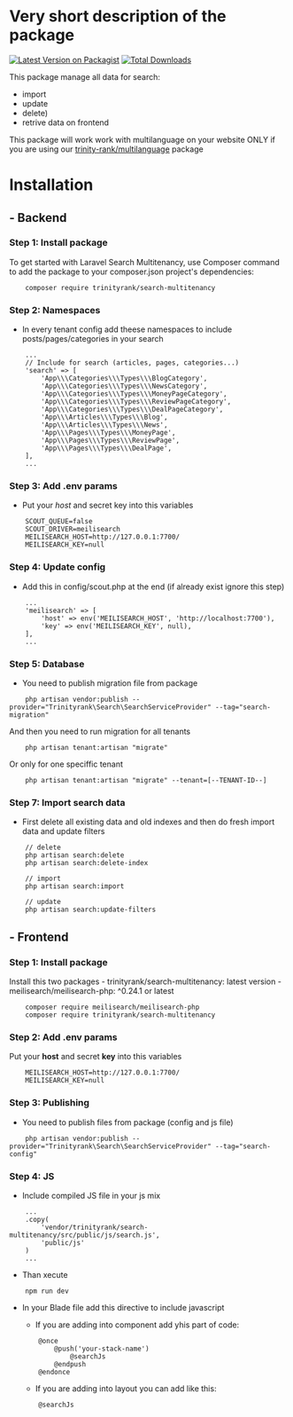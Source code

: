 # Very short description of the package

[![Latest Version on Packagist](https://img.shields.io/packagist/v/trinityrank/search-multitenancy.svg?style=flat-square)](https://packagist.org/packages/trinityrank/search-multitenancy)
[![Total Downloads](https://img.shields.io/packagist/dt/trinityrank/search-multitenancy.svg?style=flat-square)](https://packagist.org/packages/trinityrank/search-multitenancy)

This package manage all data for search:
- import
- update
- delete)
- retrive data on frontend

This package will work work with multilanguage on your website ONLY if you are using our [trinity-rank/multilanguage](https://github.com/trinity-rank/multilanguage) package 

# Installation

## - Backend

### Step 1: Install package

To get started with Laravel Search Multitenancy, use Composer command to add the package to your composer.json project's dependencies:

```shell
    composer require trinityrank/search-multitenancy
```


### Step 2: Namespaces

- In every tenant config add theese namespaces to include posts/pages/categories in your search

```shell
    ...
    // Include for search (articles, pages, categories...)
    'search' => [
        'App\\\Categories\\\Types\\\BlogCategory',
        'App\\\Categories\\\Types\\\NewsCategory',
        'App\\\Categories\\\Types\\\MoneyPageCategory',
        'App\\\Categories\\\Types\\\ReviewPageCategory',
        'App\\\Categories\\\Types\\\DealPageCategory',
        'App\\\Articles\\\Types\\\Blog',
        'App\\\Articles\\\Types\\\News',
        'App\\\Pages\\\Types\\\MoneyPage',
        'App\\\Pages\\\Types\\\ReviewPage',
        'App\\\Pages\\\Types\\\DealPage',
    ],
    ...
```


### Step 3: Add .env params

- Put your *host* and secret key into this variables

```shell
    SCOUT_QUEUE=false
    SCOUT_DRIVER=meilisearch
    MEILISEARCH_HOST=http://127.0.0.1:7700/
    MEILISEARCH_KEY=null
```


### Step 4: Update config

- Add this in config/scout.php at the end (if already exist ignore this step)

```shell
    ...
    'meilisearch' => [
        'host' => env('MEILISEARCH_HOST', 'http://localhost:7700'),
        'key' => env('MEILISEARCH_KEY', null),
    ],
    ...
```


### Step 5: Database

- You need to publish migration file from package

```shell
    php artisan vendor:publish --provider="Trinityrank\Search\SearchServiceProvider" --tag="search-migration"
```

And then you need to run migration for all tenants

```shell
    php artisan tenant:artisan "migrate"
```

Or only for one speciffic tenant

```shell
    php artisan tenant:artisan "migrate" --tenant=[--TENANT-ID--]
```


### Step 7: Import search data

- First delete all existing data and old indexes and then do fresh import data and update filters

```shell
    // delete
    php artisan search:delete
    php artisan search:delete-index

    // import
    php artisan search:import

    // update
    php artisan search:update-filters
```


## - Frontend


### Step 1: Install package

Install this two packages
    - trinityrank/search-multitenancy: latest version
    - meilisearch/meilisearch-php: ^0.24.1 or latest

```shell
    composer require meilisearch/meilisearch-php
    composer require trinityrank/search-multitenancy
```


### Step 2: Add .env params

Put your **host** and secret **key** into this variables

```shell
    MEILISEARCH_HOST=http://127.0.0.1:7700/
    MEILISEARCH_KEY=null
```


### Step 3: Publishing

- You need to publish files from package (config and js file)

```shell
    php artisan vendor:publish --provider="Trinityrank\Search\SearchServiceProvider" --tag="search-config"
```


### Step 4: JS

- Include compiled JS file in your js mix

```shell
    ...
    .copy(
        'vendor/trinityrank/search-multitenancy/src/public/js/search.js',
        'public/js'
    )
    ...
```

- Than xecute 
```shell
    npm run dev
```


- In your Blade file add this directive to include javascript 
    - If you are adding into component add yhis part of code:

    ```shell
        @once
            @push('your-stack-name')
                @searchJs
            @endpush
        @endonce
    ```

    - If you are adding into layout you can add like this:

    ```shell
        @searchJs
    ```